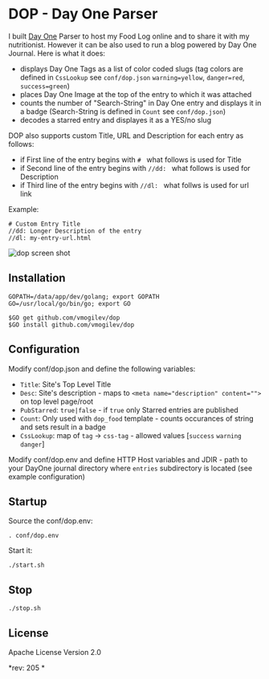 # DOP - Day One Parser

I built [Day One](http://dayoneapp.com/) Parser to host my Food Log online and to share it with my nutritionist.  However it can be also used to run a blog powered by Day One Journal.  Here is what it does:

* displays Day One Tags as a list of color coded slugs (tag colors are defined in `CssLookup` see `conf/dop.json` `warning=yellow`, `danger=red`, `success=green`)
* places Day One Image at the top of the entry to which it was attached
* counts the number of "Search-String" in Day One entry and displays it in a badge (Search-String is defined in `Count` see `conf/dop.json`)
* decodes a starred entry and displayes it as a YES/no slug

DOP also supports custom Title, URL and Description for each entry as follows:
* if First line of the entry begins with `# ` what follows is used for Title
* if Second line of the entry begins with `//dd: ` what follows  is used for Description
* if Third line of the entry begins with `//dl: ` what follws is used for url link

Example:

    # Custom Entry Title
    //dd: Longer Description of the entry
    //dl: my-entry-url.html



![dop screen shot](https://s3.amazonaws.com/mve-shared/dop1.png)



## Installation

    GOPATH=/data/app/dev/golang; export GOPATH
    GO=/usr/local/go/bin/go; export GO

    $GO get github.com/vmogilev/dop
    $GO install github.com/vmogilev/dop

## Configuration

Modify conf/dop.json and define the following variables:
* `Title`: Site's Top Level Title
* `Desc`: Site's description - maps to `<meta name="description" content="">` on top level page/root
* `PubStarred`: `true|false` - if `true` only Starred entries are published
* `Count`: Only used with `dop_food` template - counts occurances of string and sets result in a badge
* `CssLookup`: map of `tag` -> `css-tag` - allowed values [`success` `warning` `danger`]

Modify conf/dop.env and define HTTP Host variables and JDIR - path to your DayOne journal directory where `entries` subdirectory is located (see example configuration)

## Startup

Source the conf/dop.env:

    . conf/dop.env

Start it:

    ./start.sh

## Stop

    ./stop.sh

## License

Apache License Version 2.0

*rev:   205 *

